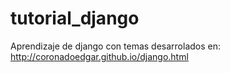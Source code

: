 # tutorial_django
Aprendizaje de django con temas desarrolados en: http://coronadoedgar.github.io/django.html
